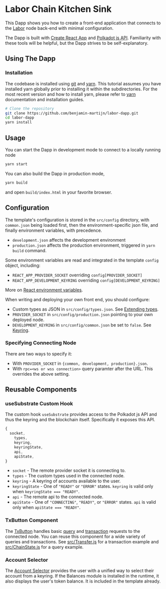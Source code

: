 # Labor Chain Kitchen Sink

This Dapp shows you how to create a front-end application that connects to the
[Labor](https://github.com/benjamin-martijn/labor-node) node back-end with minimal configuration.

The Dapp is built with [Create React App](https://github.com/facebook/create-react-app)
and [Polkadot js API](https://polkadot.js.org/api/). Familiarity with these tools will be helpful, but the Dapp strives
to be self-explanatory.

## Using The Dapp

### Installation

The codebase is installed using [git](https://git-scm.com/) and [yarn](https://yarnpkg.com/). This tutorial assumes you
have installed yarn globally prior to installing it within the subdirectories. For the most recent version and how to
install yarn, please refer to [yarn](https://yarnpkg.com/) documentation and installation guides.

```bash
# Clone the repository
git clone https://github.com/benjamin-martijn/labor-dapp.git
cd labor-dapp
yarn install
```

## Usage

You can start the Dapp in development mode to connect to a locally running node

```bash
yarn start
```

You can also build the Dapp in production mode,

```bash
yarn build
```

and open `build/index.html` in your favorite browser.

## Configuration

The template's configuration is stored in the `src/config` directory, with
`common.json` being loaded first, then the environment-specific json file, and finally environment variables, with
precedence.

* `development.json` affects the development environment
* `production.json` affects the production environment, triggered in `yarn build` command.

Some environment variables are read and integrated in the template `config` object, including:

* `REACT_APP_PROVIDER_SOCKET` overriding `config[PROVIDER_SOCKET]`
* `REACT_APP_DEVELOPMENT_KEYRING` overriding `config[DEVELOPMENT_KEYRING]`

More on [React environment variables](https://create-react-app.dev/docs/adding-custom-environment-variables).

When writing and deploying your own front end, you should configure:

* Custom types as JSON in `src/config/types.json`. See
  [Extending types](https://polkadot.js.org/api/start/types.extend.html).
* `PROVIDER_SOCKET` in `src/config/production.json` pointing to your own deployed node.
* `DEVELOPMENT_KEYRING` in `src/config/common.json` be set to `false`.
  See [Keyring](https://polkadot.js.org/api/start/keyring.html).

### Specifying Connecting Node

There are two ways to specify it:

* With `PROVIDER_SOCKET` in `{common, development, production}.json`.
* With `rpc=<ws or wss connection>` query paramter after the URL. This overrides the above setting.

## Reusable Components

### useSubstrate Custom Hook

The custom hook `useSubstrate` provides access to the Polkadot js API and thus the keyring and the blockchain itself.
Specifically it exposes this API.

```js
{
  socket,
    types,
    keyring,
    keyringState,
    api,
    apiState,
}
```

- `socket` - The remote provider socket it is connecting to.
- `types` - The custom types used in the connected node.
- `keyring` - A keyring of accounts available to the user.
- `keyringState` - One of `"READY"` or `"ERROR"` states. `keyring` is valid only when `keyringState === "READY"`.
- `api` - The remote api to the connected node.
- `apiState` - One of `"CONNECTING"`, `"READY"`, or `"ERROR"` states. `api` is valid only when `apiState === "READY"`.

### TxButton Component

The [TxButton](./src/substrate-lib/components/TxButton.js) handles basic
[query](https://polkadot.js.org/api/start/api.query.html) and
[transaction](https://polkadot.js.org/api/start/api.tx.html) requests to the connected node. You can reuse this
component for a wide variety of queries and transactions. See [src/Transfer.js](./src/Transfer.js) for a transaction
example and [src/ChainState.js](./src/ChainState.js) for a query example.

### Account Selector

The [Account Selector](./src/AccountSelector.js) provides the user with a unified way to select their account from a
keyring. If the Balances module is installed in the runtime, it also displays the user's token balance. It is included
in the template already.
